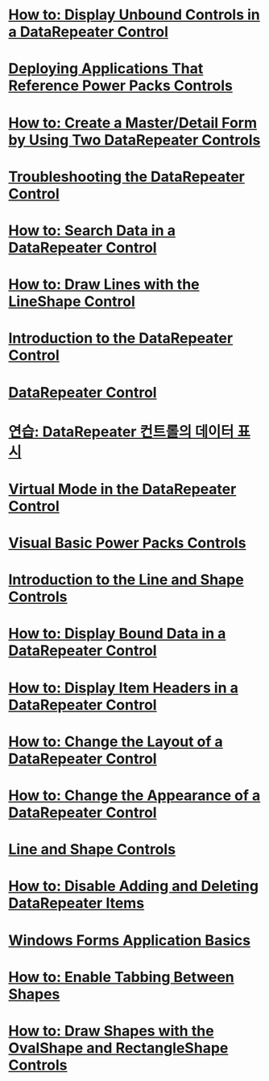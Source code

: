 # [How to: Display Unbound Controls in a DataRepeater Control](how-to-display-unbound-controls-in-a-datarepeater-control-visual-studio.md)
# [Deploying Applications That Reference Power Packs Controls](deploying-applications-that-reference-power-packs-controls-visual-studio.md)
# [How to: Create a Master/Detail Form by Using Two DataRepeater Controls](how-to-create-a-master-detail-form-by-using-two-datarepeater-controls.md)
# [Troubleshooting the DataRepeater Control](troubleshooting-the-datarepeater-control-visual-studio.md)
# [How to: Search Data in a DataRepeater Control](how-to-search-data-in-a-datarepeater-control-visual-studio.md)
# [How to: Draw Lines with the LineShape Control](how-to-draw-lines-with-the-lineshape-control-visual-studio.md)
# [Introduction to the DataRepeater Control](introduction-to-the-datarepeater-control-visual-studio.md)
# [DataRepeater Control](datarepeater-control-visual-studio.md)
# [연습: DataRepeater 컨트롤의 데이터 표시](walkthrough-displaying-data-in-a-datarepeater-control-visual-studio.md)
# [Virtual Mode in the DataRepeater Control](virtual-mode-in-the-datarepeater-control-visual-studio.md)
# [Visual Basic Power Packs Controls](power-packs-controls.md)
# [Introduction to the Line and Shape Controls](introduction-to-the-line-and-shape-controls-visual-studio.md)
# [How to: Display Bound Data in a DataRepeater Control](how-to-display-bound-data-in-a-datarepeater-control-visual-studio.md)
# [How to: Display Item Headers in a DataRepeater Control](how-to-display-item-headers-in-a-datarepeater-control-visual-studio.md)
# [How to: Change the Layout of a DataRepeater Control](how-to-change-the-layout-of-a-datarepeater-control-visual-studio.md)
# [How to: Change the Appearance of a DataRepeater Control](how-to-change-the-appearance-of-a-datarepeater-control-visual-studio.md)
# [Line and Shape Controls](line-and-shape-controls-visual-studio.md)
# [How to: Disable Adding and Deleting DataRepeater Items](how-to-disable-adding-and-deleting-datarepeater-items-visual-studio.md)
# [Windows Forms Application Basics](windows-forms-application-basics.md)
# [How to: Enable Tabbing Between Shapes](how-to-enable-tabbing-between-shapes-visual-studio.md)
# [How to: Draw Shapes with the OvalShape and RectangleShape Controls](how-to-draw-shapes-with-the-ovalshape-and-rectangleshape-controls.md)
